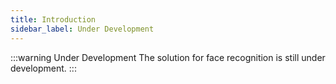 ```yaml
---
title: Introduction
sidebar_label: Under Development
---
```


:::warning Under Development The solution for face recognition is still under
development. :::
